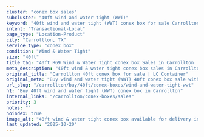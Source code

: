 ```yaml
---
cluster: "conex box sales"
subcluster: "40ft wind and water tight (WWT)"
keyword: "40ft wind and water tight (WWT) conex box for sale Carrollton, TX"
intent: "Transactional-Local"
page_type: "Location-Product"
city: "Carrollton, TX"
service_type: "conex box"
condition: "Wind & Water Tight"
size: "40ft"
title_tag: "40ft R69 Wind & Water Tight conex box Sales in Carrollton | LC Container"
meta_description: "40ft wind & water tight conex box sales in Carrollton. Fast delivery, competitive pricing. Serving conex boxes area. Quote ID: F72. Call (214) 524-4168 for your free quote today."
original_title: "Carrollton 40ft conex box for sale | LC Container"
original_meta: "Buy wind and water tight (WWT) 40ft conex box sale with local delivery in Carrollton, TX. LC Container — local Since 2003. Request a fast quote today."
url_slug: "/carrollton/buy/40ft/conex-boxes/wind-and-water-tight-wwt"
h1: "Buy 40ft wind and water tight (WWT) conex box in Carrollton"
internal_links: "/carrollton/conex-boxes/sales"
priority: 3
notes: ""
noindex: true
image_alt: "40ft wind & water tight conex box available for delivery in Carrollton"
last_updated: "2025-10-20"
---
```


<!-- TODO: Add unique city/inventory copy, images, and internal links here. -->
